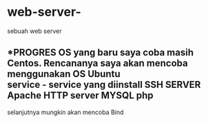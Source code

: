 # web-server-
sebuah web server 

*PROGRES
OS yang baru saya coba masih Centos. Rencananya saya akan mencoba menggunakan OS Ubuntu  
service - service yang diinstall
SSH SERVER
Apache HTTP server
MYSQL
php
-------------------
selanjutnya mungkin akan mencoba 
Bind

